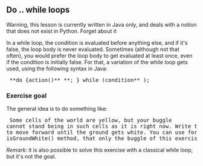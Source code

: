 
## Do .. while loops ##

<python>

Warning, this lesson is currently written in Java only, and deals with a notion that does not exist in Python. Forget about it

</python> 

In a while loop, the condition is evaluated before anything else,
and if it's false, the loop body is never evaluated. Sometimes (although not
that often), you would prefer the
loop body to get evaluated at least once, even if the condition is initially
false. For that, a variation of the while loop gets used, using the
following syntax in Java: 
<pre> **do {action()** **; } while (condition** );</pre>

### Exercise goal ###

The general idea is to do something like: 
<pre> Some cells of the world are yellow, but your buggle
cannot stand being in such cells as it is right now. Write the code needed
to move forward until the ground gets white. You can use for that the
isGroundWhite() method, that only the buggle of this exercise knows.move forward until located in a white cell</pre>

*Remark:* it is also possible to solve this exercise with a classical while loop, but it's not the goal.

